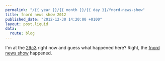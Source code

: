 ```yaml
---
permalink: "/{{ year }}/{{ month }}/{{ day }}/fnord-news-show"
title: fnord news show 2012
published_date: "2012-12-30 14:20:00 +0100"
layout: post.liquid
data:
  route: blog
---
```


I'm at the [29c3][] right now and guess what happened here? Right, the [fnord news show][] happened.

[29c3]: https://events.ccc.de/congress/2012/wiki/Main_Page
[fnord news show]: http://events.ccc.de/congress/2012/Fahrplan/events/5198.en.html
